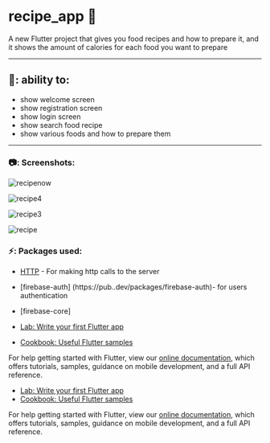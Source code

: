 
# recipe_app 🥘

A new Flutter project that gives you food recipes and how to prepare it, and it shows the amount of calories for each food you want to prepare

-------

## 💪: ability to:
- show welcome screen
- show registration screen
- show login screen
- show search food recipe
- show various foods and how to prepare them

---------

### 📷: Screenshots:

![recipenow](https://user-images.githubusercontent.com/76845356/125215008-e2609000-e2b1-11eb-8879-a5e530c20209.jpg)



![recipe4](https://user-images.githubusercontent.com/76845356/125261062-d3e99700-e2f8-11eb-97c2-34a5f9900388.jpg)



![recipe3](https://user-images.githubusercontent.com/76845356/125214802-ecce5a00-e2b0-11eb-89e7-205333b5729a.jpg)


![recipe](https://user-images.githubusercontent.com/76845356/125208578-3c019400-e28b-11eb-91ad-4b7b79ee44f6.jpg)




### ⚡: Packages used:
- [HTTP](https://pub..dev/packages/http) - For making http calls to the server
- [firebase-auth] (https://pub..dev/packages/firebase-auth)- for users authentication
- [firebase-core]


- [Lab: Write your first Flutter app](https://flutter.dev/docs/get-started/codelab)
- [Cookbook: Useful Flutter samples](https://flutter.dev/docs/cookbook)

For help getting started with Flutter, view our
[online documentation](https://flutter.dev/docs), which offers tutorials,
samples, guidance on mobile development, and a full API reference.

- [Lab: Write your first Flutter app](https://flutter.dev/docs/get-started/codelab)
- [Cookbook: Useful Flutter samples](https://flutter.dev/docs/cookbook)

For help getting started with Flutter, view our
[online documentation](https://flutter.dev/docs), which offers tutorials,
samples, guidance on mobile development, and a full API reference.
